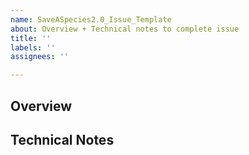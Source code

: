 ```yaml
---
name: SaveASpecies2.0_Issue_Template
about: Overview + Technical notes to complete issue
title: ''
labels: ''
assignees: ''

---
```


## Overview
<!-- Add description of the task -->
<!-- Add screenshots related to the task -->

## Technical Notes
<!-- Add details to relevant implementation that you think might be helpful -->
<!-- Add links to documentation -->
